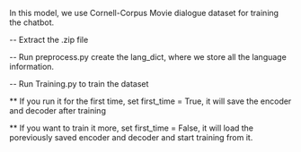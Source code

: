   In this model, we use Cornell-Corpus Movie dialogue dataset for training the chatbot.
    
  -- Extract the .zip file
  
  -- Run preprocess.py create the lang_dict, where we store all the language information. 
  
  -- Run Training.py to train the dataset
  
  ** If you run it for the first time, set first_time = True, it will save the encoder and decoder after training
  
  ** If you want to train it more, set first_time = False, it will load the poreviously saved encoder and decoder and start training from it.
  
